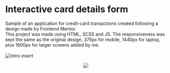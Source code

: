 
# Interactive card details form
Sample of an application for credit-card transactions created following a design made by Frontend Mentor.  
This project was made using HTML, SCSS and JS. The responsiveness was kept the same as the original design, 375px for mobile, 1440px for laptop, plus 1600px for larger screens added by me.
<br>
<br>
![Intro insert](https://user-images.githubusercontent.com/107587774/191861469-88a0d073-a1db-43e4-89ba-2c2adbabd837.png)
<p align="center">
<img src="https://user-images.githubusercontent.com/107587774/191861644-3ce52886-bb33-4e43-9e67-6d211d88b425.png">
</p>
